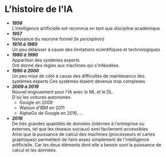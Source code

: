 # **L'histoire de l'IA**

* _**1956**_  
  L'intelligence artificielle est reconnue en tant que discipline académique
* _**1957**_  
  Naissance du neurone formel _(le perceptron)_
* _**1970 à 1980**_  
  Un peu délaisser à cause des limitations scientifiques et technologiques
* _**1980 à 1990**_  
  Apparition des systèmes experts  
  Ont donné des règles aux machines qui s'inféodées.  
* _**1990 à 2000**_  
  Un peu mise de côté à cause des difficultés de maintenance des systèmes experts
  Ces systèmes étaient devenus trop complexes
* _**2009 à 2019**_  
  Nouvel engouement pour l'IA avec le ML et le DL.  
  D'où les voitures autonomes
  - Google en 2009
  - Watson d'IBM en 2011
  - AlphaGo de Google en 2016, ...
* _**2019**_  
  De très grandes quantités de données (internes à l'entreprise ou externes, tel que les réseaux sociaux) sont facilement accessibles  
  Ainsi que la puissance de calcul des machines (processeurs et cartes graphiques) permettent de faire assez simplement de l'intelligence artificielle. Car les deux éléments dont elle a besoin sont la puissance de calcul et les données.  